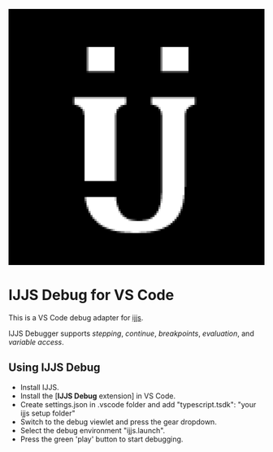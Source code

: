 
![IJJS Debug](images/logo.png)
# IJJS Debug for VS Code

This is a VS Code debug adapter for [ijjs](https://github.com/MarilynDafa/ijjs).

IJJS Debugger supports *stepping*, *continue*, *breakpoints*, *evaluation*, and
*variable access*.

## Using IJJS Debug

* Install IJJS.
* Install the [**IJJS Debug** extension] in VS Code.
* Create settings.json in .vscode folder and add "typescript.tsdk": "your ijjs setup folder"
* Switch to the debug viewlet and press the gear dropdown.
* Select the debug environment "ijjs.launch".
* Press the green 'play' button to start debugging.


